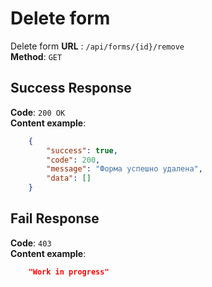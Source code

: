 # Delete form
Delete form
**URL** : `/api/forms/{id}/remove`    
**Method**: `GET`   

## Success Response

**Code**: `200 OK`   
**Content example**:
```json
    {
        "success": true,
        "code": 200,
        "message": "Форма успешно удалена",
        "data": []
    }
```

## Fail Response

**Code**: `403`   
**Content example**:
```json
    "Work in progress"
```